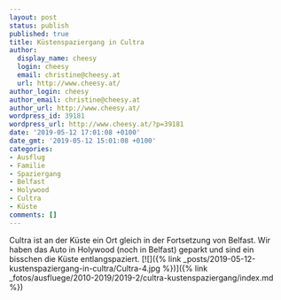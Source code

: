 ```yaml
---
layout: post
status: publish
published: true
title: Küstenspaziergang in Cultra
author:
  display_name: cheesy
  login: cheesy
  email: christine@cheesy.at
  url: http://www.cheesy.at/
author_login: cheesy
author_email: christine@cheesy.at
author_url: http://www.cheesy.at/
wordpress_id: 39181
wordpress_url: http://www.cheesy.at/?p=39181
date: '2019-05-12 17:01:08 +0100'
date_gmt: '2019-05-12 15:01:08 +0100'
categories:
- Ausflug
- Familie
- Spaziergang
- Belfast
- Holywood
- Cultra
- Küste
comments: []
---
```

Cultra ist an der Küste ein Ort gleich in der Fortsetzung von Belfast. Wir haben das Auto in Holywood (noch in Belfast) geparkt und sind ein bisschen die Küste entlangspaziert.
[![]({% link _posts/2019-05-12-kustenspaziergang-in-cultra/Cultra-4.jpg %})]({% link _fotos/ausfluege/2010-2019/2019-2/cultra-kustenspaziergang/index.md %})
